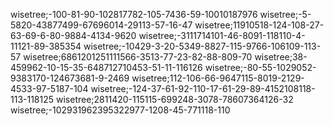wisetree;-100-81-90-102817782-105-7436-59-10010187976
wisetree;-5-5820-43877499-67696014-29113-57-16-47
wisetree;11910518-124-108-27-63-69-6-80-9884-4134-9620
wisetree;-3111714101-46-8091-118110-4-11121-89-385354
wisetree;-10429-3-20-5349-8827-115-9766-106109-113-57
wisetree;6861201251111566-3513-77-23-82-88-809-70
wisetree;38-459962-10-15-35-648712710453-51-11-116126
wisetree;-80-55-1029052-9383170-124673681-9-2469
wisetree;112-106-66-9647115-8019-2129-4533-97-5187-104
wisetree;-124-37-61-92-110-17-61-29-89-4152108118-113-118125
wisetree;2811420-115115-699248-3078-78607364126-32
wisetree;-102931962395322977-1208-45-771118-110
